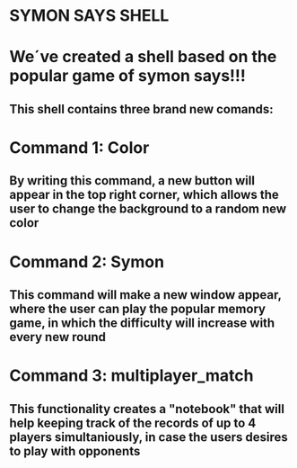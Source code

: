 # SYMON SAYS SHELL
# We´ve created a shell based on the popular game of symon says!!!
## This shell contains three brand new comands:
# Command 1: Color
## By writing this command, a new button will appear in the top right corner, which allows the user to change the background to a random new color
# Command 2: Symon
## This command will make a new window appear, where the user can play the popular memory game, in which the difficulty will increase with every new round
# Command 3: multiplayer_match
## This functionality creates a "notebook" that will help keeping track of the records of up to 4 players simultaniously, in case the users desires to play with opponents
